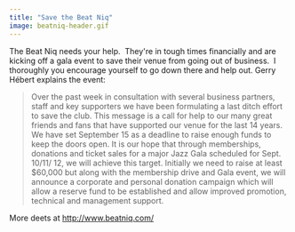 ```yaml
---
title: "Save the Beat Niq"
image: beatniq-header.gif
---
```

<p>The Beat Niq needs your help.&nbsp; They're in tough times financially and are kicking off a gala event to save their venue from going out of business.&nbsp; I thoroughly you encourage yourself to go down there and help out. Gerry H&eacute;bert explains the event:</p><!-- pagebreak -->
<blockquote>Over the past week in consultation with several business partners, staff and key supporters we have been formulating a last ditch effort to save the club. This message is a call for help to our many great friends and fans that have supported our venue for the last 14 years. We have set September 15 as a deadline to raise enough funds to keep the doors open. It is our hope that through memberships, donations and ticket sales for a major Jazz Gala scheduled for Sept. 10/11/ 12, we will achieve this target. Initially we need to raise at least $60,000 but along with the membership drive and Gala event, we will announce a corporate and personal donation campaign which will allow a reserve fund to be established and allow improved promotion, technical and management support.</blockquote>
<p>More deets at <a href="http://www.beatniq.com/">http://www.beatniq.com/</a></p>